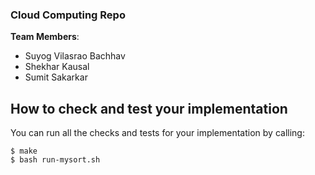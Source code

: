 ### Cloud Computing Repo

**Team Members**: 
* Suyog Vilasrao Bachhav
* Shekhar Kausal 
* Sumit Sakarkar

## How to check and test your implementation

You can run all the checks and tests for your implementation by calling:
```
$ make
$ bash run-mysort.sh
```

